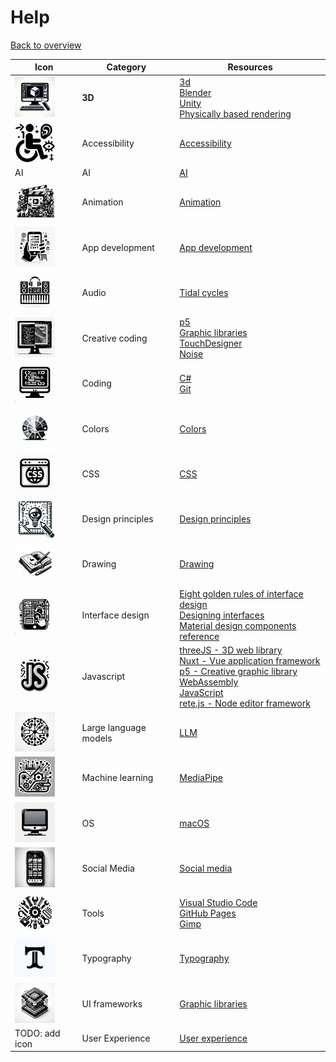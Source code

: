 # Help

[Back to overview](/studiesstart/)


| Icon                                                  | Category              | Resources                                                                                                                                                                                                                                                                                        |
| ----------------------------------------------------- | --------------------- | ------------------------------------------------------------------------------------------------------------------------------------------------------------------------------------------------------------------------------------------------------------------------------------------------ |
| <img src="images/3d.jpeg" height="64"/>               | **3D**                | [3d](3d)<br>[Blender](3d/blender)<br>[Unity](unity)<br>[Physically based rendering](3d/physicallybasedrendering)                                                                                                                                                                                 |
| <img src="images/accessibility.jpeg" height="64"/>    | Accessibility         | [Accessibility](accessibility)                                                                                                                                                                                                                                                                   |
| AI                                                    | AI                    | [AI](ai)                                                                                                                                                                                                                                                                                         |
| <img src="images/animation.jpeg" height="64"/>        | Animation             | [Animation](animation)                                                                                                                                                                                                                                                                           |
| <img src="images/appdevelopment.jpeg" height="64"/>   | App development       | [App development](appdevelopment)                                                                                                                                                                                                                                                                |
| <img src="images/audio.jpeg" height="64"/>            | Audio                 | [Tidal cycles](tidalcycles)                                                                                                                                                                                                                                                                      |
| <img src="images/creativecoding.jpeg" height="64"/>   | Creative coding       | [p5](p5js)<br>[Graphic libraries](graphiclibraries)<br>[TouchDesigner](touchdesigner)<br>[Noise](noise)                                                                                                                                                                                          |
| <img src="images/coding.jpeg" height="64"/>           | Coding                | [C#](csharp)<br>[Git](git)                                                                                                                                                                                                                                                                       |
| <img src="images/colors.jpeg" height="64"/>           | Colors                | [Colors](colors)                                                                                                                                                                                                                                                                                 |
| <img src="images/css.jpeg" height="64"/>              | CSS                   | [CSS](css)                                                                                                                                                                                                                                                                                       |
| <img src="images/designprinciples.jpeg" height="64"/> | Design principles     | [Design principles](designprinciples)                                                                                                                                                                                                                                                            |
| <img src="images/drawing.jpeg" height="64"/>          | Drawing               | [Drawing](drawing)                                                                                                                                                                                                                                                                               |
| <img src="images/interfacedesign.jpeg" height="64"/>  | Interface design      | [Eight golden rules of interface design](https://capian.co/shneiderman-eight-golden-rules-interface-design)<br>[Designing interfaces](https://www.oreilly.com/library/view/designing-interfaces-3rd/9781492051954/)<br>[Material design components reference](https://m3.material.io/components) |
| <img src="images/js.jpeg" height="64"/>               | Javascript            | [threeJS - 3D web library](threejs)<br>[Nuxt - Vue application framework](nuxt)<br>[p5 - Creative graphic library](p5js)<br>[WebAssembly](webassembly)<br>[JavaScript](javascript)<br>[rete.js - Node editor framework](retejs)                                                                  |
| <img src="images/llm.jpeg" height="64"/>              | Large language models | [LLM](llm)                                                                                                                                                                                                                                                                                       |
| <img src="images/machinelearning.jpeg" height="64"/>  | Machine learning      | [MediaPipe](mediapipe)                                                                                                                                                                                                                                                                           |
| <img src="images/os.jpeg" height="64"/>               | OS                    | [macOS](macos)                                                                                                                                                                                                                                                                                   |
| <img src="images/socialmedia.jpeg" height="64"/>      | Social Media          | [Social media](socialmedia)                                                                                                                                                                                                                                                                      |
| <img src="images/tools.jpeg" height="64"/>            | Tools                 | [Visual Studio Code](vscode)<br>[GitHub Pages](githubpages)<br>[Gimp](gimp)                                                                                                                                                                                                                      |
| <img src="images/typography.jpeg" height="64"/>       | Typography            | [Typography](typography)                                                                                                                                                                                                                                                                         |
| <img src="images/uiframeworks.jpeg" height="64"/>     | UI frameworks         | [Graphic libraries](graphiclibraries)                                                                                                                                                                                                                                                            |
| TODO: add icon                                        | User Experience       | [User experience](ux)                                                                                                                                                                                                                                                                            |